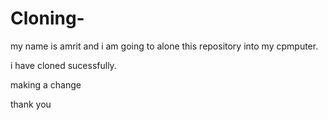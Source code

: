 # Cloning-

my name is amrit and
i am going to alone this repository into my cpmputer.

i have cloned sucessfully.

making a change

thank you
